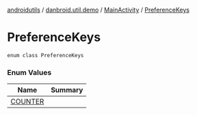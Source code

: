 [androidutils](../../../index.md) / [danbroid.util.demo](../../index.md) / [MainActivity](../index.md) / [PreferenceKeys](./index.md)

# PreferenceKeys

`enum class PreferenceKeys`

### Enum Values

| Name | Summary |
|---|---|
| [COUNTER](-c-o-u-n-t-e-r.md) |  |

